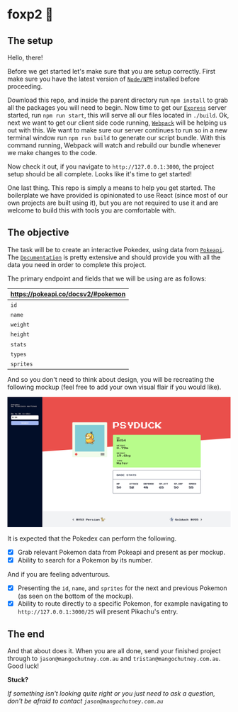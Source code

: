 # foxp2 🦊

## The setup

Hello, there!

Before we get started let's make sure that you are setup correctly. First make
sure you have the latest version of [`Node/NPM`](https://nodejs.org) installed
before proceeding.

Download this repo, and inside the parent directory run `npm install` to grab
all the packages you will need to begin. Now time to get our
[`Express`](https://expressjs.com) server started, run `npm run start`, this
will serve all our files located in `./build`. Ok, next we want to get our
client side code running, [`Webpack`](https://webpack.js.org) will be helping us
out with this. We want to make sure our server continues to run so in a new
terminal window run `npm run build` to generate our script bundle. With this
command running, Webpack will watch and rebuild our bundle whenever we make
changes to the code.

Now check it out, if you navigate to `http://127.0.0.1:3000`, the project setup
should be all complete. Looks like it's time to get started!

One last thing. This repo is simply a means to help you get started. The
boilerplate we have provided is opinionated to use React (since most of our own
projects are built using it), but you are not required to use it and are welcome
to build this with tools you are comfortable with.

## The objective

The task will be to create an interactive Pokedex, using data from
[`Pokeapi`](https://pokeapi.co). The
[`Documentation`](https://pokeapi.co/docsv2) is pretty extensive and should
provide you with all the data you need in order to complete this project.

The primary endpoint and fields that we will be using are as follows:

| https://pokeapi.co/docsv2/#pokemon
| -
| `id`
| `name`
| `weight`
| `height`
| `stats`
| `types`
| `sprites`

And so you don't need to think about design, you will be recreating the
following mockup (feel free to add your own visual flair if you would like).

![Screenshot](screenshot.jpg)

It is expected that the Pokedex can perform the following.

* [x] Grab relevant Pokemon data from Pokeapi and present as per mockup.
* [x] Ability to search for a Pokemon by its number.

And if you are feeling adventurous.

* [x] Presenting the `id`, `name`, and `sprites` for the next and previous
      Pokemon (as seen on the bottom of the mockup).
* [x] Ability to route directly to a specific Pokemon, for example navigating to
      `http://127.0.0.1:3000/25` will present Pikachu's entry.

## The end

And that about does it. When you are all done, send your finished project
through to `jason@mangochutney.com.au` and `tristan@mangochutney.com.au`. Good
luck!

__Stuck?__

_If something isn't looking quite right or you just need to ask a question,
don't be afraid to contact `jason@mangochutney.com.au`_
